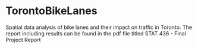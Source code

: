 # TorontoBikeLanes
Spatial data analysis of bike lanes and their impact on traffic in Toronto. The report including results can be found in the pdf file titled STAT 436 - Final Project Report
